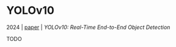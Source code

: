# YOLOv10

2024 | [paper](https://arxiv.org/pdf/2405.14458v1) | _YOLOv10: Real-Time End-to-End Object Detection_

TODO
